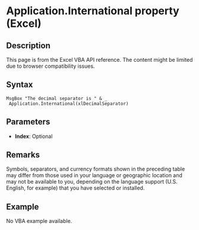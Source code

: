# Application.International property (Excel)

## Description
This page is from the Excel VBA API reference. The content might be limited due to browser compatibility issues.

## Syntax
```vba
MsgBox "The decimal separator is " & _ 
 Application.International(xlDecimalSeparator)
```

## Parameters
- **Index**: Optional

## Remarks
Symbols, separators, and currency formats shown in the preceding table may differ from those used in your language or geographic location and may not be available to you, depending on the language support (U.S. English, for example) that you have selected or installed.

## Example
No VBA example available.
